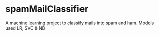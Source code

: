 # spamMailClassifier
A machine learning project to classify mails into spam and ham. Models used LR, SVC &amp; NB
